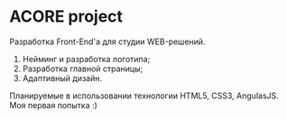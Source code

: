 # ACORE project
Разработка Front-End'а для студии WEB-решений. 

1. Нейминг и разработка логотипа;
2. Разработка главной страницы;
3. Адаптивный дизайн.

Планируемые в использовании технологии HTML5, CSS3, AngulasJS.
Моя первая попытка :)
